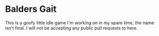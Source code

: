 # Balders Gait
This is a goofy little idle game I'm working on in my spare time, the name isn't final.
I will not be accepting any public pull requests to here.